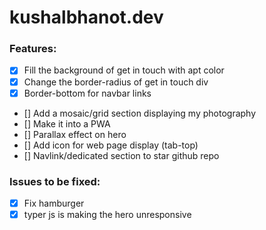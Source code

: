 # kushalbhanot.dev

### Features:
- [x] Fill the background of get in touch with apt color
- [x] Change the border-radius of get in touch div
- [x] Border-bottom for navbar links
- [] Add a mosaic/grid section displaying my photography 
- [] Make it into a PWA
- [] Parallax effect on hero 
- [] Add icon for web page display (tab-top)
- [] Navlink/dedicated section to star github repo


### Issues to be fixed:
- [x] Fix hamburger
- [x] typer js is making the hero unresponsive
